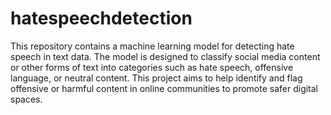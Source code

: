 # hatespeechdetection
This repository contains a machine learning model for detecting hate speech in text data. The model is designed to classify social media content or other forms of text into categories such as hate speech, offensive language, or neutral content. This project aims to help identify and flag offensive or harmful content in online communities to promote safer digital spaces.
